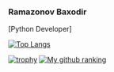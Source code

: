 ### Ramazonov Baxodir
[Python Developer]

[![Top Langs](https://github-readme-stats.vercel.app/api/top-langs/?username=boxa-developer&langs_count=8)](https://github.com/anuraghazra/github-readme-stats)

<!--
**boxa-developer/boxa-developer** is a ✨ _special_ ✨ repository because its `README.md` (this file) appears on your GitHub profile.

-->
[![trophy](https://github-profile-trophy.vercel.app/?username=boxa-developer)](https://github.com/ryo-ma/github-profile-trophy)
[![My github ranking](https://github-readme-ranking.vercel.app/api/rank?username=boxa-developer&country_code=uzbekistan)](https://github.com/Muhammadsher)


